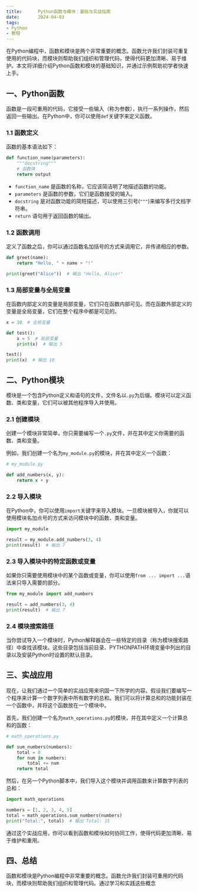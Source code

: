 ```yaml
---
title:      Python函数与模块：基础与实战指南
date:       2024-04-03
tags:
- Python
- 教程
--- 
```


在Python编程中，函数和模块是两个非常重要的概念。函数允许我们封装可重复使用的代码块，而模块则帮助我们组织和管理代码，使得代码更加清晰、易于维护。本文将详细介绍Python函数和模块的基础知识，并通过示例帮助初学者快速上手。

## 一、Python函数

函数是一段可重用的代码，它接受一些输入（称为参数），执行一系列操作，然后返回一些输出。在Python中，你可以使用`def`关键字来定义函数。

### 1.1 函数定义

函数的基本语法如下：


```python
def function_name(parameters):
    """docstring"""
    # 函数体
    return output
```
* `function_name` 是函数的名称，它应该简洁明了地描述函数的功能。
* `parameters` 是函数的参数，它们是函数接受的输入。
* `docstring` 是对函数功能的简短描述，可以使用三引号(`"""`)来编写多行文档字符串。
* `return` 语句用于返回函数的输出。

### 1.2 函数调用

定义了函数之后，你可以通过函数名加括号的方式来调用它，并传递相应的参数。


```python
def greet(name):
    return "Hello, " + name + "!"

print(greet("Alice"))  # 输出 "Hello, Alice!"
```
### 1.3 局部变量与全局变量

在函数内部定义的变量是局部变量，它们只在函数内部可见。而在函数外部定义的变量是全局变量，它们在整个程序中都是可见的。


```python
x = 10  # 全局变量

def test():
    x = 5  # 局部变量
    print(x)  # 输出 5

test()
print(x)  # 输出 10
```
## 二、Python模块

模块是一个包含Python定义和语句的文件，文件名以`.py`为后缀。模块可以定义函数、类和变量，它们可以被其他程序导入并使用。

### 2.1 创建模块

创建一个模块非常简单，你只需要编写一个`.py`文件，并在其中定义你需要的函数、类和变量。

例如，我们创建一个名为`my_module.py`的模块，并在其中定义一个函数：


```python
# my_module.py

def add_numbers(x, y):
    return x + y
```
### 2.2 导入模块

在Python中，你可以使用`import`关键字来导入模块。一旦模块被导入，你就可以使用模块名加点号的方式来访问模块中的函数、类和变量。


```python
import my_module

result = my_module.add_numbers(3, 4)
print(result)  # 输出 7
```
### 2.3 导入模块中的特定函数或变量

如果你只需要使用模块中的某个函数或变量，你可以使用`from ... import ...`语法来只导入需要的部分。


```python
from my_module import add_numbers

result = add_numbers(3, 4)
print(result)  # 输出 7
```
### 2.4 模块搜索路径

当你尝试导入一个模块时，Python解释器会在一些特定的目录（称为模块搜索路径）中查找该模块。这些目录包括当前目录、PYTHONPATH环境变量中列出的目录以及安装Python时设置的默认目录。

## 三、实战应用

现在，让我们通过一个简单的实战应用来巩固一下所学的内容。假设我们要编写一个程序来计算一个数字列表中所有数字的总和。我们可以将计算总和的功能封装在一个函数中，并将这个函数放在一个模块中。

首先，我们创建一个名为`math_operations.py`的模块，并在其中定义一个计算总和的函数：


```python
# math_operations.py

def sum_numbers(numbers):
    total = 0
    for num in numbers:
        total += num
    return total
```
然后，在另一个Python脚本中，我们导入这个模块并调用函数来计算数字列表的总和：


```python
import math_operations

numbers = [1, 2, 3, 4, 5]
total = math_operations.sum_numbers(numbers)
print("Total:", total)  # 输出 Total: 15
```
通过这个实战应用，你可以看到函数和模块如何协同工作，使得代码更加清晰、易于维护和重用。

## 四、总结

函数和模块是Python编程中非常重要的概念。函数允许我们封装可重用的代码块，而模块则帮助我们组织和管理代码。通过学习和实践这些概念